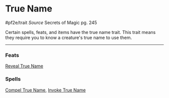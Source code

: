 # True Name
#pf2e/trait 
*Source* Secrets of Magic pg. 245

Certain spells, feats, and items have the true name trait. This trait means they require you to know a creature's true name to use them.

---

### Feats
[Reveal True Name](Reveal%20True%20Name)

### Spells
[Compel True Name](Compel%20True%20Name.md), [Invoke True Name](Invoke%20True%20Name.md)